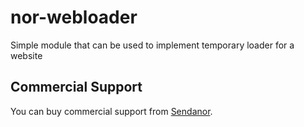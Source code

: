 nor-webloader
=============

Simple module that can be used to implement temporary loader for a website

Commercial Support
------------------

You can buy commercial support from [Sendanor](http://sendanor.com/software).
